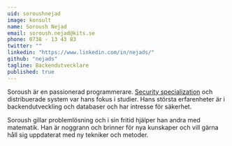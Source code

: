 ```yaml
---
uid: soroushnejad
image: konsult
name: Soroush Nejad
email: soroush.nejad@kits.se
phone: 0738 - 13 43 83
twitter: ""
linkedin: "https://www.linkedin.com/in/nejads/"
github: "nejads"
tagline: Backendutvecklare
published: true
---
```

Soroush är en passionerad programmerare. [Security specialization](http://www.cse.chalmers.se/edu/master/secspec/) och distribuerade system var hans fokus i studier. Hans största erfarenheter är i backendutveckling och databaser och har intresse för säkerhet.

Soroush gillar problemlösning och i sin fritid hjälper han andra med matematik. Han är noggrann och brinner för nya kunskaper och vill gärna håll sig uppdaterat med ny tekniker och metoder. 
